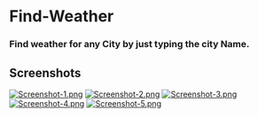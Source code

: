 
# Find-Weather

### Find weather for any City by just typing the city Name.




## Screenshots
[![Screenshot-1.png](https://i.postimg.cc/RV1Vstcx/Screenshot-494.png)](https://postimg.cc/Yh9Hjhnd)
[![Screenshot-2.png](https://i.postimg.cc/MGH6prgz/Screenshot-495.png)](https://postimg.cc/1gxhWM9d)
[![Screenshot-3.png](https://i.postimg.cc/0jRPZ5jN/Screenshot-496.png)](https://postimg.cc/S2rBxhW0)
[![Screenshot-4.png](https://i.postimg.cc/2jhzyW9L/Screenshot-497.png)](https://postimg.cc/PNfGFCjd)
[![Screenshot-5.png](https://i.postimg.cc/Fz4X3PCd/Screenshot-498.png)](https://postimg.cc/zb0Q1kr8)